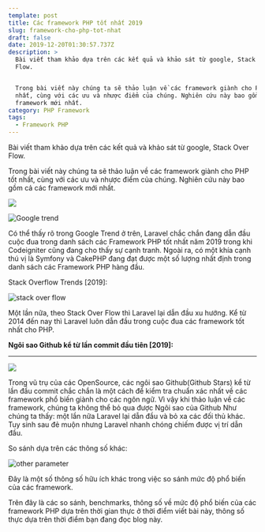 ```yaml
---
template: post
title: Các framework PHP tốt nhất 2019
slug: framework-cho-php-tot-nhat
draft: false
date: 2019-12-20T01:30:57.737Z
description: >
  Bài viết tham khảo dựa trên các kết quả và khảo sát từ google, Stack Over
  Flow. 


  Trong bài viết này chúng ta sẽ thảo luận về các framework giành cho PHP tốt
  nhất, cùng với các ưu và nhược điểm của chúng. Nghiên cứu này bao gồm cả các
  framework mới nhất.
category: PHP Framework
tags:
  - Framework PHP
---
```

Bài viết tham khảo dựa trên các kết quả và khảo sát từ google, Stack Over Flow. 

Trong bài viết này chúng ta sẽ thảo luận về các framework giành cho PHP tốt nhất, cùng với các ưu và nhược điểm của chúng. Nghiên cứu này bao gồm cả các framework mới nhất.

![](/media/framework.jpg)

![](/media/capture.jpg "Google trend")

Có thể thấy rõ trong Google Trend ở trên, Laravel chắc chắn đang dẫn đầu cuộc đua trong danh sách các Framework PHP tốt nhất năm 2019 trong khi Codeigniter cũng đang cho thấy sự cạnh tranh. Ngoài ra, có một khía cạnh thú vị là Symfony và CakePHP đang đạt được một số lượng nhất định trong danh sách các Framework PHP hàng đầu.

Stack Overflow Trends \[2019]:

![](/media/ft.png "stack over flow ")

Một lần nữa, theo Stack Over Flow thì Laravel lại dẫn đầu xu hướng. Kể từ 2014 đến nay thì Laravel luôn dẫn đầu trong cuộc đua các framework tốt nhất cho PHP. 

**Ngôi sao Github kể từ lần commit đầu tiên \[2019]:**

- - -

![](/media/githubstar.jpg)

Trong vũ trụ của các OpenSource, các ngôi sao Github(Github Stars) kể từ lần đầu commit chắc chắn là một cách để kiểm tra chuẩn xác nhất về các framework phổ biến giành cho các ngôn ngữ. Vì vậy khi thảo luận về các framework, chúng ta không thể bỏ qua được Ngôi sao của Github
Như chúng ta thấy: một lần nữa Laravel lại dẫn đầu và bỏ xa các đối thủ khác. Tuy sinh sau đẻ muộn nhưng Laravel nhanh chóng chiếm được vị trí dẫn đầu. 

So sánh dựa trên các thông số khác: 

![](/media/other-parameters.jpg "other parameter")

Đây là một số thông số hữu ích khác trong việc so sánh mức độ phổ biến của các framework. 





Trên đây là các so sánh, benchmarks, thông số về mức độ phổ biến của các framework PHP dựa trên thời gian thực ở thời điểm viết bài này, thông số thực dựa trên thời điểm bạn đang đọc blog này.
